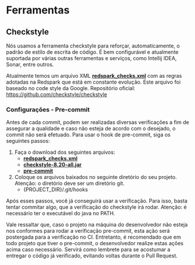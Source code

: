# Ferramentas

## Checkstyle

Nós usamos a ferramenta checkstyle para reforçar, automaticamente, o padrão de estilo de escrita de código. 
É bem configurável e atualmente suportada por várias outras ferramentas e serviços, 
como Intellij IDEA, Sonar, entre outros. 

Atualmente temos um arquivo XML [__redspark_checks.xml__](languages/java/checkstyle/redspark_checks.xml ':ignore') com as regras adotadas na Redspark que está em constante evolução. Este arquivo foi baseado no code style da Google.
Repositório oficial: https://github.com/checkstyle/checkstyle

### Configurações - Pre-commit

Antes de cada commit, podem ser realizadas diversas verificações a fim de assegurar a qualidade e caso não esteja de acordo com o desejado, o commit não será efetuado.
Para usar o hook de pre-commit, siga os seguintes passos:

1. Faça o download dos seguintes arquivos:
    - [__redspark_checks.xml__](languages/java/checkstyle/redspark_checks.xml ':ignore')
    - [__checkstyle-8.20-all.jar__](languages/java/checkstyle/checkstyle-8.20-all.jar ':ignore')
    - [__pre-commit__](languages/java/checkstyle/pre-commit ':ignore')
2. Coloque os arquivos baixados no seguinte diretório do seu projeto. Atenção: o diretório deve ser um diretório git.
    - {PROJECT_DIR}/.git/hooks

Após esses passos, você já conseguirá usar a verificação. Para isso, basta tentar commitar algo, que a verificação do checkstyle irá rodar. Atenção: é necessário ter o executável do java no PATH.

Vale ressaltar que, caso o projeto na máquina do desenvolvedor não esteja nos conformes para rodar a verificação pre-commit, esta ação será postergada para a verificação no CI. Entretanto, é recomendado que em todo projeto que tiver o pre-commit, o desenvolvedor realize estas ações acima caso necessário. Servirá como lembrete para se acostumar a entregar o código já verificado, evitando voltas durante o Pull Request.








